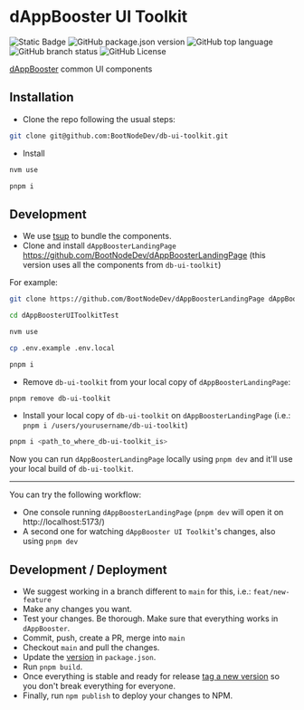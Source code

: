 # dAppBooster UI Toolkit

![Static Badge](https://img.shields.io/badge/db-UIToolkit-green?style=flat&color=%238b46a4)
![GitHub package.json version](https://img.shields.io/github/package-json/v/BootNodeDev/db-ui-toolkit?style=flat&color=%238b46a4) ![GitHub top language](https://img.shields.io/github/languages/top/bootnodedev/db-ui-toolkit) ![GitHub branch status](https://img.shields.io/github/checks-status/bootnodedev/db-ui-toolkit/main) ![GitHub License](https://img.shields.io/github/license/bootnodedev/db-ui-toolkit)

[dAppBooster](https://github.com/BootNodeDev/dAppBooster) common UI components

## Installation

- Clone the repo following the usual steps:

```bash
git clone git@github.com:BootNodeDev/db-ui-toolkit.git
```

- Install

```bash
nvm use

pnpm i
```

## Development

- We use [tsup](https://tsup.egoist.dev/) to bundle the components.
- Clone and install `dAppBoosterLandingPage` https://github.com/BootNodeDev/dAppBoosterLandingPage (this version uses all the components from `db-ui-toolkit`)

For example:

```bash
git clone https://github.com/BootNodeDev/dAppBoosterLandingPage dAppBoosterWeb3ToolkitTest

cd dAppBoosterUIToolkitTest

nvm use

cp .env.example .env.local

pnpm i
```

- Remove `db-ui-toolkit` from your local copy of `dAppBoosterLandingPage`:

```bash
pnpm remove db-ui-toolkit
```

- Install your local copy of `db-ui-toolkit` on `dAppBoosterLandingPage` (i.e.: `pnpm i /users/yourusername/db-ui-toolkit`)

```bash
pnpm i <path_to_where_db-ui-toolkit_is>
```

Now you can run `dAppBoosterLandingPage` locally using `pnpm dev` and it'll use your local build of `db-ui-toolkit`.

---

You can try the following workflow:

- One console running `dAppBoosterLandingPage` (`pnpm dev` will open it on http://localhost:5173/)
- A second one for watching `dAppBooster UI Toolkit`'s changes, also using `pnpm dev`

## Development / Deployment

- We suggest working in a branch different to `main` for this, i.e.: `feat/new-feature`
- Make any changes you want.
- Test your changes. Be thorough. Make sure that everything works in `dAppBooster`.
- Commit, push, create a PR, merge into `main`
- Checkout `main` and pull the changes.
- Update the [version](https://semver.org/) in `package.json`.
- Run `pnpm build`.
- Once everything is stable and ready for release [tag a new version](https://semver.org/) so you don't break everything for everyone.
- Finally, run `npm publish` to deploy your changes to NPM.
